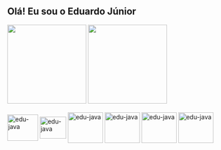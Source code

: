 ## Olá! Eu sou o Eduardo Júnior

<div>
  <img height="180em" src="https://github-readme-stats.vercel.app/api?username=eduardoantoniojunior&show_icons=true&theme=gotham#gh-dark-mode-only" />
  <img height="180em" src="https://github-readme-stats.vercel.app/api/top-langs/?username=anuraghazra&layout=compact&theme=gotham" />
</div>

<div style="display: inline_block">
  <br>
  <img align="center" alt="edu-java" height="60" width="70" src="https://cdn.jsdelivr.net/gh/devicons/devicon@latest/icons/linux/linux-original.svg" />
  <img align="center" alt="edu-java" height="50" width="60" src="https://cdn.jsdelivr.net/gh/devicons/devicon@latest/icons/git/git-original.svg" />
  <img align="center" alt="edu-java" height="70" width="80" src="https://cdn.jsdelivr.net/gh/devicons/devicon@latest/icons/java/java-original-wordmark.svg" />
  <img align="center" alt="edu-java" height="70" width="80" src="https://cdn.jsdelivr.net/gh/devicons/devicon@latest/icons/tomcat/tomcat-original-wordmark.svg" />
  <img align="center" alt="edu-java" height="70" width="80" src="https://cdn.jsdelivr.net/gh/devicons/devicon@latest/icons/php/php-original.svg" />
  <img align="center" alt="edu-java" height="70" width="80" src="https://cdn.jsdelivr.net/gh/devicons/devicon@latest/icons/mysql/mysql-original-wordmark.svg" />
</div>
